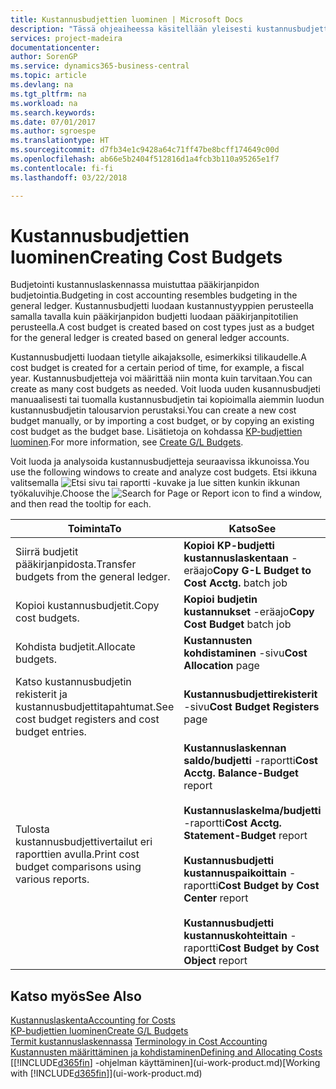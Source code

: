 ```yaml
---
title: Kustannusbudjettien luominen | Microsoft Docs
description: "Tässä ohjeaiheessa käsitellään yleisesti kustannusbudjettien luontia ja analysointia."
services: project-madeira
documentationcenter: 
author: SorenGP
ms.service: dynamics365-business-central
ms.topic: article
ms.devlang: na
ms.tgt_pltfrm: na
ms.workload: na
ms.search.keywords: 
ms.date: 07/01/2017
ms.author: sgroespe
ms.translationtype: HT
ms.sourcegitcommit: d7fb34e1c9428a64c71ff47be8bcff174649c00d
ms.openlocfilehash: ab66e5b2404f512816d1a4fcb3b110a95265e1f7
ms.contentlocale: fi-fi
ms.lasthandoff: 03/22/2018

---
```

# <a name="creating-cost-budgets"></a><span data-ttu-id="fb8cc-103">Kustannusbudjettien luominen</span><span class="sxs-lookup"><span data-stu-id="fb8cc-103">Creating Cost Budgets</span></span>
<span data-ttu-id="fb8cc-104">Budjetointi kustannuslaskennassa muistuttaa pääkirjanpidon budjetointia.</span><span class="sxs-lookup"><span data-stu-id="fb8cc-104">Budgeting in cost accounting resembles budgeting in the general ledger.</span></span> <span data-ttu-id="fb8cc-105">Kustannusbudjetti luodaan kustannustyyppien perusteella samalla tavalla kuin pääkirjanpidon budjetti luodaan pääkirjanpitotilien perusteella.</span><span class="sxs-lookup"><span data-stu-id="fb8cc-105">A cost budget is created based on cost types just as a budget for the general ledger is created based on general ledger accounts.</span></span>  

<span data-ttu-id="fb8cc-106">Kustannusbudjetti luodaan tietylle aikajaksolle, esimerkiksi tilikaudelle.</span><span class="sxs-lookup"><span data-stu-id="fb8cc-106">A cost budget is created for a certain period of time, for example, a fiscal year.</span></span> <span data-ttu-id="fb8cc-107">Kustannusbudjetteja voi määrittää niin monta kuin tarvitaan.</span><span class="sxs-lookup"><span data-stu-id="fb8cc-107">You can create as many cost budgets as needed.</span></span> <span data-ttu-id="fb8cc-108">Voit luoda uuden kusannusbudjeti manuaalisesti tai tuomalla kustannusbudjetin tai kopioimalla aiemmin luodun kustannusbudjetin talousarvion perustaksi.</span><span class="sxs-lookup"><span data-stu-id="fb8cc-108">You can create a new cost budget manually, or by importing a cost budget, or by copying an existing cost budget as the budget base.</span></span> <span data-ttu-id="fb8cc-109">Lisätietoja on kohdassa [KP-budjettien luominen](finance-how-create-budgets.md).</span><span class="sxs-lookup"><span data-stu-id="fb8cc-109">For more information, see [Create G/L Budgets](finance-how-create-budgets.md).</span></span>

<span data-ttu-id="fb8cc-110">Voit luoda ja analysoida kustannusbudjetteja seuraavissa ikkunoissa.</span><span class="sxs-lookup"><span data-stu-id="fb8cc-110">You use the following windows to create and analyze cost budgets.</span></span> <span data-ttu-id="fb8cc-111">Etsi ikkuna valitsemalla ![Etsi sivu tai raportti](media/ui-search/search_small.png "Etsi sivu tai raportti -kuvake") -kuvake ja lue sitten kunkin ikkunan työkaluvihje.</span><span class="sxs-lookup"><span data-stu-id="fb8cc-111">Choose the ![Search for Page or Report](media/ui-search/search_small.png "Search for Page or Report icon") icon to find a window, and then read the tooltip for each.</span></span>

|<span data-ttu-id="fb8cc-112">Toiminta</span><span class="sxs-lookup"><span data-stu-id="fb8cc-112">To</span></span>|<span data-ttu-id="fb8cc-113">Katso</span><span class="sxs-lookup"><span data-stu-id="fb8cc-113">See</span></span>|  
|--------|---------|  
|<span data-ttu-id="fb8cc-114">Siirrä budjetit pääkirjanpidosta.</span><span class="sxs-lookup"><span data-stu-id="fb8cc-114">Transfer budgets from the general ledger.</span></span>|<span data-ttu-id="fb8cc-115">**Kopioi KP-budjetti kustannuslaskentaan** -eräajo</span><span class="sxs-lookup"><span data-stu-id="fb8cc-115">**Copy G-L Budget to Cost Acctg.** batch job</span></span>|  
|<span data-ttu-id="fb8cc-116">Kopioi kustannusbudjetit.</span><span class="sxs-lookup"><span data-stu-id="fb8cc-116">Copy cost budgets.</span></span>|<span data-ttu-id="fb8cc-117">**Kopioi budjetin kustannukset** -eräajo</span><span class="sxs-lookup"><span data-stu-id="fb8cc-117">**Copy Cost Budget** batch job</span></span>|  
|<span data-ttu-id="fb8cc-118">Kohdista budjetit.</span><span class="sxs-lookup"><span data-stu-id="fb8cc-118">Allocate budgets.</span></span>|<span data-ttu-id="fb8cc-119">**Kustannusten kohdistaminen** -sivu</span><span class="sxs-lookup"><span data-stu-id="fb8cc-119">**Cost Allocation** page</span></span>|  
|<span data-ttu-id="fb8cc-120">Katso kustannusbudjetin rekisterit ja kustannusbudjettitapahtumat.</span><span class="sxs-lookup"><span data-stu-id="fb8cc-120">See cost budget registers and cost budget entries.</span></span>|<span data-ttu-id="fb8cc-121">**Kustannusbudjettirekisterit** -sivu</span><span class="sxs-lookup"><span data-stu-id="fb8cc-121">**Cost Budget Registers** page</span></span>|  
|<span data-ttu-id="fb8cc-122">Tulosta kustannusbudjettivertailut eri raporttien avulla.</span><span class="sxs-lookup"><span data-stu-id="fb8cc-122">Print cost budget comparisons using various reports.</span></span>|<span data-ttu-id="fb8cc-123">**Kustannuslaskennan saldo/budjetti** -raportti</span><span class="sxs-lookup"><span data-stu-id="fb8cc-123">**Cost Acctg. Balance-Budget** report</span></span><br /><br /> <span data-ttu-id="fb8cc-124">**Kustannuslaskelma/budjetti** -raportti</span><span class="sxs-lookup"><span data-stu-id="fb8cc-124">**Cost Acctg. Statement-Budget** report</span></span><br /><br /> <span data-ttu-id="fb8cc-125">**Kustannusbudjetti kustannuspaikoittain** -raportti</span><span class="sxs-lookup"><span data-stu-id="fb8cc-125">**Cost Budget by Cost Center** report</span></span><br /><br /> <span data-ttu-id="fb8cc-126">**Kustannusbudjetti kustannuskohteittain** -raportti</span><span class="sxs-lookup"><span data-stu-id="fb8cc-126">**Cost Budget by Cost Object** report</span></span>|  

## <a name="see-also"></a><span data-ttu-id="fb8cc-127">Katso myös</span><span class="sxs-lookup"><span data-stu-id="fb8cc-127">See Also</span></span>  
[<span data-ttu-id="fb8cc-128">Kustannuslaskenta</span><span class="sxs-lookup"><span data-stu-id="fb8cc-128">Accounting for Costs</span></span>](finance-manage-cost-accounting.md)  
[<span data-ttu-id="fb8cc-129">KP-budjettien luominen</span><span class="sxs-lookup"><span data-stu-id="fb8cc-129">Create G/L Budgets</span></span>](finance-how-create-budgets.md)  
<span data-ttu-id="fb8cc-130">[Termit kustannuslaskennassa](finance-terminology-in-cost-accounting.md) </span><span class="sxs-lookup"><span data-stu-id="fb8cc-130">[Terminology in Cost Accounting](finance-terminology-in-cost-accounting.md) </span></span>  
[<span data-ttu-id="fb8cc-131">Kustannusten määrittäminen ja kohdistaminen</span><span class="sxs-lookup"><span data-stu-id="fb8cc-131">Defining and Allocating Costs</span></span>](finance-define-and-allocate-costs.md)  
<span data-ttu-id="fb8cc-132">[[!INCLUDE[d365fin](includes/d365fin_md.md)] -ohjelman käyttäminen](ui-work-product.md)</span><span class="sxs-lookup"><span data-stu-id="fb8cc-132">[Working with [!INCLUDE[d365fin](includes/d365fin_md.md)]](ui-work-product.md)</span></span>

